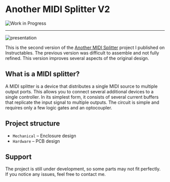 # Another MIDI Splitter V2
![Work in Progress](https://img.shields.io/badge/status-in--progress-orange)

---
![presentation](images/version2.gif)

This is the second version of the [Another MIDI Splitter](https://www.instructables.com/Another-MIDI-Splitter/) project I published on Instructables. The previous version was difficult to assemble and not fully refined. This version improves several aspects of the original design.

## What is a MIDI splitter?
A MIDI splitter is a device that distributes a single MIDI source to multiple output ports. This allows you to connect several additional devices to a single controller. In its simplest form, it consists of several current buffers that replicate the input signal to multiple outputs. The circuit is simple and requires only a few logic gates and an optocoupler.

## Project structure

- `Mechanical` – Enclosure design  
- `Hardware` – PCB design

## Support

The project is still under development, so some parts may not fit perfectly.  
If you notice any issues, feel free to contact me.
